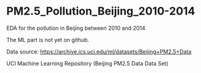 # PM2.5_Pollution_Beijing_2010-2014
EDA for the pollution in Beijing between 2010 and 2014

The ML part is not yet on github.

Data source: https://archive.ics.uci.edu/ml/datasets/Beijing+PM2.5+Data 

UCI Machine Learning Repository (Beijing PM2.5 Data Data Set)
